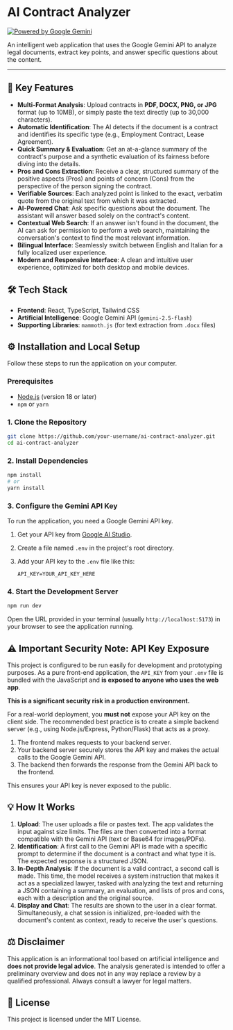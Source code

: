 
# AI Contract Analyzer

[![Powered by Google Gemini](https://img.shields.io/badge/Powered%20by-Google%20Gemini-blue.svg)](https://ai.google.dev/)

An intelligent web application that uses the Google Gemini API to analyze legal documents, extract key points, and answer specific questions about the content.

---

## 🚀 Key Features

-   **Multi-Format Analysis**: Upload contracts in **PDF, DOCX, PNG, or JPG** format (up to 10MB), or simply paste the text directly (up to 30,000 characters).
-   **Automatic Identification**: The AI detects if the document is a contract and identifies its specific type (e.g., Employment Contract, Lease Agreement).
-   **Quick Summary & Evaluation**: Get an at-a-glance summary of the contract's purpose and a synthetic evaluation of its fairness before diving into the details.
-   **Pros and Cons Extraction**: Receive a clear, structured summary of the positive aspects (Pros) and points of concern (Cons) from the perspective of the person signing the contract.
-   **Verifiable Sources**: Each analyzed point is linked to the exact, verbatim quote from the original text from which it was extracted.
-   **AI-Powered Chat**: Ask specific questions about the document. The assistant will answer based solely on the contract's content.
-   **Contextual Web Search**: If an answer isn't found in the document, the AI can ask for permission to perform a web search, maintaining the conversation's context to find the most relevant information.
-   **Bilingual Interface**: Seamlessly switch between English and Italian for a fully localized user experience.
-   **Modern and Responsive Interface**: A clean and intuitive user experience, optimized for both desktop and mobile devices.

## 🛠️ Tech Stack

-   **Frontend**: React, TypeScript, Tailwind CSS
-   **Artificial Intelligence**: Google Gemini API (`gemini-2.5-flash`)
-   **Supporting Libraries**: `mammoth.js` (for text extraction from `.docx` files)

## ⚙️ Installation and Local Setup

Follow these steps to run the application on your computer.

### Prerequisites

-   [Node.js](https://nodejs.org/) (version 18 or later)
-   `npm` or `yarn`

### 1. Clone the Repository

```bash
git clone https://github.com/your-username/ai-contract-analyzer.git
cd ai-contract-analyzer
```

### 2. Install Dependencies

```bash
npm install
# or
yarn install
```

### 3. Configure the Gemini API Key

To run the application, you need a Google Gemini API key.

1.  Get your API key from [Google AI Studio](https://aistudio.google.com/app/apikey).
2.  Create a file named `.env` in the project's root directory.
3.  Add your API key to the `.env` file like this:

    ```env
    API_KEY=YOUR_API_KEY_HERE
    ```

### 4. Start the Development Server

```bash
npm run dev
```

Open the URL provided in your terminal (usually `http://localhost:5173`) in your browser to see the application running.

## ⚠️ Important Security Note: API Key Exposure

This project is configured to be run easily for development and prototyping purposes. As a pure front-end application, the `API_KEY` from your `.env` file is bundled with the JavaScript and **is exposed to anyone who uses the web app**.

**This is a significant security risk in a production environment.**

For a real-world deployment, you **must not** expose your API key on the client side. The recommended best practice is to create a simple backend server (e.g., using Node.js/Express, Python/Flask) that acts as a proxy.

1.  The frontend makes requests to your backend server.
2.  Your backend server securely stores the API key and makes the actual calls to the Google Gemini API.
3.  The backend then forwards the response from the Gemini API back to the frontend.

This ensures your API key is never exposed to the public.

## 💡 How It Works

1.  **Upload**: The user uploads a file or pastes text. The app validates the input against size limits. The files are then converted into a format compatible with the Gemini API (text or Base64 for images/PDFs).
2.  **Identification**: A first call to the Gemini API is made with a specific prompt to determine if the document is a contract and what type it is. The expected response is a structured JSON.
3.  **In-Depth Analysis**: If the document is a valid contract, a second call is made. This time, the model receives a system instruction that makes it act as a specialized lawyer, tasked with analyzing the text and returning a JSON containing a summary, an evaluation, and lists of pros and cons, each with a description and the original source.
4.  **Display and Chat**: The results are shown to the user in a clear format. Simultaneously, a chat session is initialized, pre-loaded with the document's content as context, ready to receive the user's questions.

## ⚖️ Disclaimer

This application is an informational tool based on artificial intelligence and **does not provide legal advice**. The analysis generated is intended to offer a preliminary overview and does not in any way replace a review by a qualified professional. Always consult a lawyer for legal matters.

## 📄 License

This project is licensed under the MIT License.
